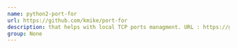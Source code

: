 ```yaml
---
name: python2-port-for
url: https://github.com/kmike/port-for
description: that helps with local TCP ports managment. URL : https://github.com/kmike/port-for Groups : None
group: None
---
```

